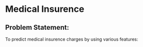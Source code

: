 # Medical Insurence

## Problem Statement: 
To predict medical insurence charges by using various features:
